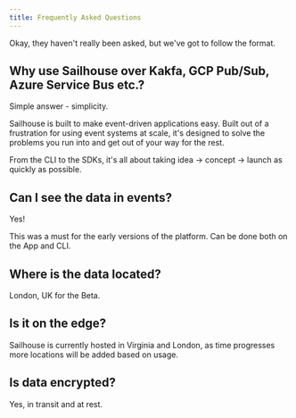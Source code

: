 ```yaml
---
title: Frequently Asked Questions
---
```


Okay, they haven't really been asked, but we've got to follow the format.

## Why use Sailhouse over Kakfa, GCP Pub/Sub, Azure Service Bus etc.?

Simple answer - simplicity.

Sailhouse is built to make event-driven applications easy. Built out of a frustration for using event systems at scale, it's designed to solve the problems you run into and get out of your way for the rest.

From the CLI to the SDKs, it's all about taking idea -> concept -> launch as quickly as possible.

## Can I see the data in events?

Yes!

This was a must for the early versions of the platform. Can be done both on the App and CLI.

## Where is the data located?

London, UK for the Beta.

## Is it on the edge?

Sailhouse is currently hosted in Virginia and London, as time progresses more locations will be added based on usage.

## Is data encrypted?

Yes, in transit and at rest.
